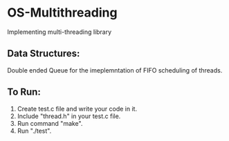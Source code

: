 # OS-Multithreading
Implementing multi-threading library

Data Structures:
---------------
Double ended Queue for the imeplemntation of 
FIFO scheduling of threads.

To Run:
-------
1. Create test.c file and write your code in it.
2. Include "thread.h" in your test.c file.
3. Run command "make".
4. Run "./test".
